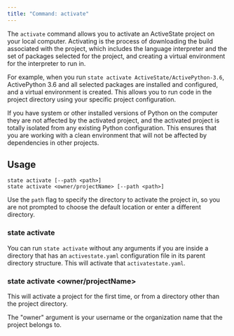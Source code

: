 ```yaml
---
title: "Command: activate"
---
```


The `activate` command allows you to activate an ActiveState project on your local computer. Activating is the process of downloading the build associated with the project, which includes the language interpreter and the set of packages selected for the project, and creating a virtual environment for the interpreter to run in. 

For example, when you run `state activate ActiveState/ActivePython-3.6`, ActivePython 3.6 and all selected packages are installed and configured, and a virtual environment is created. This allows you to run code in the project directory using your specific project configuration. 

If you have system or other installed versions of Python on the computer they are not affected by the activated project, and the activated project is totally isolated from any existing Python configuration. This ensures that you are working with a clean environment that will not be affected by dependencies in other projects. 

## Usage

```text
state activate [--path <path>]
state activate <owner/projectName> [--path <path>]
```

Use the `path` flag to specify the directory to activate the project in, so you are not prompted to choose the default location or enter a different directory.

### state activate

You can run `state activate` without any arguments if you are inside a directory that has an `activestate.yaml` configuration file in its parent directory structure. This will activate that `activatestate.yaml`.

### state activate <owner/projectName>

This will activate a project for the first time, or from a directory other than the project directory.

The "owner" argument is your username or the organization name that the project belongs to.
